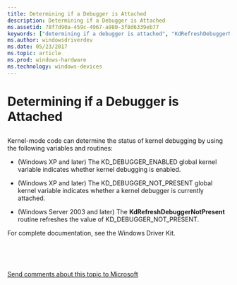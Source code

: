 ```yaml
---
title: Determining if a Debugger is Attached
description: Determining if a Debugger is Attached
ms.assetid: 78f7d90a-459c-4967-a980-3f8d6339eb77
keywords: ["determining if a debugger is attached", "KdRefreshDebuggerNotPresent function", "KD_DEBUGGER_ENABLED global variable", "KD_DEBUGGER_NOT_PRESENT global variable"]
ms.author: windowsdriverdev
ms.date: 05/23/2017
ms.topic: article
ms.prod: windows-hardware
ms.technology: windows-devices
---
```


# Determining if a Debugger is Attached


## <span id="ddk_determining_if_a_debugger_is_attached_dbg"></span><span id="DDK_DETERMINING_IF_A_DEBUGGER_IS_ATTACHED_DBG"></span>


Kernel-mode code can determine the status of kernel debugging by using the following variables and routines:

-   (Windows XP and later) The KD\_DEBUGGER\_ENABLED global kernel variable indicates whether kernel debugging is enabled.

-   (Windows XP and later) The KD\_DEBUGGER\_NOT\_PRESENT global kernel variable indicates whether a kernel debugger is currently attached.

-   (Windows Server 2003 and later) The **KdRefreshDebuggerNotPresent** routine refreshes the value of KD\_DEBUGGER\_NOT\_PRESENT.

For complete documentation, see the Windows Driver Kit.

 

 

[Send comments about this topic to Microsoft](mailto:wsddocfb@microsoft.com?subject=Documentation%20feedback%20[debugger\debugger]:%20Determining%20if%20a%20Debugger%20is%20Attached%20%20RELEASE:%20%285/15/2017%29&body=%0A%0APRIVACY%20STATEMENT%0A%0AWe%20use%20your%20feedback%20to%20improve%20the%20documentation.%20We%20don't%20use%20your%20email%20address%20for%20any%20other%20purpose,%20and%20we'll%20remove%20your%20email%20address%20from%20our%20system%20after%20the%20issue%20that%20you're%20reporting%20is%20fixed.%20While%20we're%20working%20to%20fix%20this%20issue,%20we%20might%20send%20you%20an%20email%20message%20to%20ask%20for%20more%20info.%20Later,%20we%20might%20also%20send%20you%20an%20email%20message%20to%20let%20you%20know%20that%20we've%20addressed%20your%20feedback.%0A%0AFor%20more%20info%20about%20Microsoft's%20privacy%20policy,%20see%20http://privacy.microsoft.com/default.aspx. "Send comments about this topic to Microsoft")




